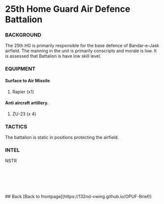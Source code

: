# 25th Home Guard Air Defence Battalion

### BACKGROUND
The 25th HG is primarily responsible for the base defence of Bandar-e-Jask airfield.
The manning in the unit is primarily conscripts and morale is low. It is assessed that Battalion is have low skill level.


### EQUIPMENT
#### Surface to Air Missile
1. Rapier (x1)

#### Anti aircraft artillery.
1. ZU-23 (x 4)




### TACTICS
The battalion is static in positions protecting the airfield.

### INTEL
NSTR


<br>
<br>
<br>
<br>
<br>
## Back
[Back to frontpage](https://132nd-vwing.github.io/OPUF-Brief/)